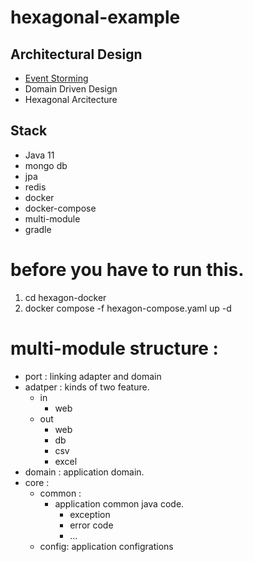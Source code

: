# hexagonal-example

## Architectural Design
- [Event Storming](./Event%20storming.jpg)
- Domain Driven Design
- Hexagonal Arcitecture

## Stack
- Java 11
- mongo db
- jpa
- redis
- docker
- docker-compose
- multi-module
- gradle

# before you have to run this.
1. cd hexagon-docker
2. docker compose -f hexagon-compose.yaml up -d


# multi-module structure :
- port : linking adapter and domain
- adatper : kinds of two feature.
  - in
    - web
  - out
    - web
    - db
    - csv
    - excel
- domain : application domain.
- core :
  - common :
    - application common java code. 
      - exception
      - error code
      - ...
  - config: application configrations
    